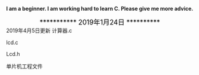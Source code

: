 **I am a beginner. I am working hard to learn C. Please give me more advice.**
<div style="color:#000000"><center><font size = "4">
*********** 2019年1月24日 **********
</font></center></div>
2019年4月5日更新
计算器.c

lcd.c

Lcd.h

单片机工程文件
